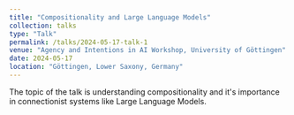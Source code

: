```yaml
---
title: "Compositionality and Large Language Models"
collection: talks
type: "Talk"
permalink: /talks/2024-05-17-talk-1
venue: "Agency and Intentions in AI Workshop, University of Göttingen"
date: 2024-05-17
location: "Göttingen, Lower Saxony, Germany"
---
```


The topic of the talk is understanding compositionality and it's importance in connectionist systems like Large Language Models.

